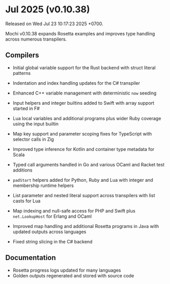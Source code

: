 # Jul 2025 (v0.10.38)

Released on Wed Jul 23 10:17:23 2025 +0700.

Mochi v0.10.38 expands Rosetta examples and improves type handling across numerous transpilers.

## Compilers

- Initial global variable support for the Rust backend with struct literal patterns
- Indentation and index handling updates for the C# transpiler
- Enhanced C++ variable management with deterministic `now` seeding
- Input helpers and integer builtins added to Swift with array support started in F#
- Lua local variables and additional programs plus wider Ruby coverage using the input builtin
- Map key support and parameter scoping fixes for TypeScript with selector calls in Zig
- Improved type inference for Kotlin and container type metadata for Scala
- Typed call arguments handled in Go and various OCaml and Racket test additions

- `padStart` helpers added for Python, Ruby and Lua with integer and membership runtime helpers
- List parameter and nested literal support across transpilers with list casts for Lua
- Map indexing and null-safe access for PHP and Swift plus `net.LookupHost` for Erlang and OCaml
- Improved map handling and additional Rosetta programs in Java with updated outputs across languages
- Fixed string slicing in the C# backend

## Documentation

- Rosetta progress logs updated for many languages
- Golden outputs regenerated and stored with source code
